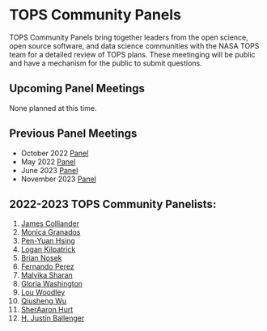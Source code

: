 # TOPS Community Panels

TOPS Community Panels bring together leaders from the open science, open source software, and data science communities with the NASA TOPS team for a detailed review of TOPS plans. These meetinging will be public and have a mechanism for the public to submit questions.

## Upcoming Panel Meetings
None planned at this time.

## Previous Panel Meetings
- October 2022 [Panel](./20221005_community_panel.md)   
- May 2022 [Panel](./20220517_community_panel.md)   
- June 2023 [Panel](./20230614_community_panel.md)
- November 2023 [Panel](./20231114_community_panel.md)

## 2022-2023 TOPS Community Panelists:

1. [James Colliander](https://blog.jupyter.org/national-scale-interactive-computing-2c104455e062)
1. [Monica Granados](https://www.monicagranados.com)
1. [Pen-Yuan Hsing](https://uk.linkedin.com/in/penyuan)
1. [Logan Kilpatrick](https://www.linkedin.com/in/logankilpatrick/)
1. [Brian Nosek](https://osf.io/cdi38/)
1. [Fernando Perez](https://fperez.org)
1. [Malvika Sharan](https://www.turing.ac.uk/people/researchers/malvika-sharan)
1. [Gloria Washington](https://profiles.howard.edu/profile/45491/gloria-washington)
1. [Lou Woodley](https://www.cscce.org/research/)
1. [Qiusheng Wu](https://wetlands.io)
1. [SherAaron Hurt](https://www.linkedin.com/in/sheraaronhurt)
1. [H. Justin Ballenger](https://www.linkedin.com/in/justin-ballenger)


  
  
 


  
  
  
 

   
